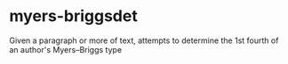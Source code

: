 # myers-briggsdet
Given a paragraph or more of text, attempts to determine the 1st fourth of an author's Myers–Briggs type
